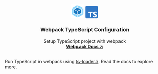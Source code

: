 <p align="center">
  <img src="./public/static/webpack.svg" width="40px"/>
  <img src="./public/static/typescript.svg" width="40px">
</p>
<div align="center">
  <h3 align="center">Webpack TypeScript Configuration</h3>

  <p align="center">
    Setup TypeScript project with webpack
    <br />
    <a href="https://webpack.js.org/configuration/dev-server/#devserverstatic" target="_blank" ><strong>Webpack Docs ↗</strong></a>
    <br />
    <br />
  </p>
</div>

Run TypeScript in webpack using <a href="https://www.npmjs.com/package/ts-loader" target="_blank">ts-loader↗</a>. Read the docs to explore more.